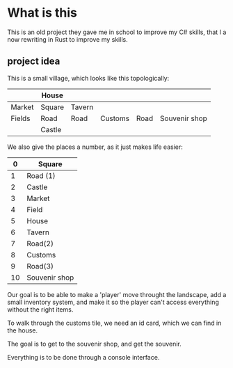 # What is this

This is an old project they gave me in school to improve my C# skills, that I a now rewriting in Rust to improve my skills.

## project idea

This is a small village, which looks like this topologically:

|  | House |  |  |  |  |
|---|---|---|---|---|---|
| Market | Square | Tavern |  |  |  |
| Fields | Road | Road | Customs | Road | Souvenir shop |
|  | Castle |  |  |  |  |


We also give the places a number, as it just makes life easier:

| 0 | Square |
|---|---|
| 1 | Road (1) |
| 2 | Castle |
| 3 | Market |
| 4 | Field |
| 5 | House |
| 6 | Tavern |
| 7 | Road(2) |
| 8 | Customs |
| 9 | Road(3) |
| 10 | Souvenir shop |

Our goal is to be able to make a 'player' move throught the landscape, add a small inventory system, and make it so the player can't access everything without the right items.

To walk through the customs tile, we need an id card, which we can find in the house.

The goal is to get to the souvenir shop, and get the souvenir.

Everything is to be done through a console interface.